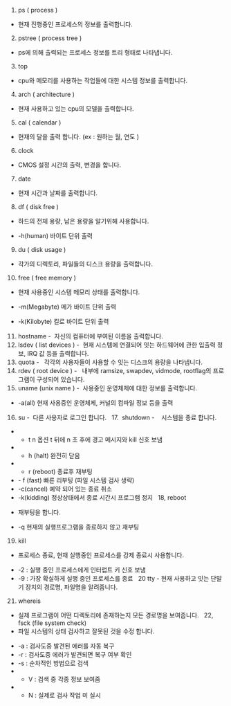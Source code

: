  1. ps ( process )
- 현재 진행중인 프로세스의 정보를 출력합니다.
 
2. pstree ( process tree )
- ps에 의해 출력되는 프로세스 정보를 트리 형태로 나타냅니다.
 
3. top
- cpu와 메모리를 사용하는 작업들에 대한 시스템 정보를 출력합니다.
 
4. arch ( architecture )
- 현재 사용하고 있는 cpu의 모델을 출력합니다.
 
5. cal ( calendar )
- 현재의 달을 출력 합니다. (ex : 원하는 월, 연도 )
 
6. clock
- CMOS 설정 시간의 출력, 변경을 합니다.
 
7. date
- 현재 시간과 날짜를 출력합니다.
 
8. df ( disk free )
- 하드의 전체 용량, 남은 용량을 알기위해 사용합니다.
* -h(human) 바이트 단위 출력
 
9. du ( disk usage )
- 각가의 디렉토리, 파일들의 디스크 용량을 출력합니다.
 
10. free ( free memory )
- 현재 사용중인 시스템 메모리 상태를 출력합니다.
+ -m(Megabyte) 메가 바이트 단위 출력
* -k(Kilobyte) 킬로 바이트 단위 출력
 
11. hostname
-  자신의 컴퓨터에 부여된 이름을 출력합니다.
 
12. lsdev ( list devices )
-  현재 시스템에 연결되어 잇는 하드웨어에 관한 입출력 정보, IRQ 값 등을 출력합니다.
 
13. quota
-   각각의 사용자들이 사용할 수 잇는 디스크의 용량을 나타냅니다.
 
14. rdev ( root device )
-   내부에 ramsize, swapdev, vidmode, rootflag의 프로그램이 구성되어 있습니다.
 
15. uname (unix name )
-  사용중인 운영체제에 대한 정보를 출력합니다.
* -a(all) 현재 사용중인 운영체제, 커널의 컴파일 정보 등을 출력
 
16. su
-  다른 사용자로 로그인 합니다.
 
17.  shutdown
-    시스템을 종료 합니다.
* - t n 옵션 t 뒤에 n 초 후에 경고 메시지와 kill 신호 보냄
* - h (halt) 완전히 닫음
* - r (reboot) 종료후 재부팅
* - f (fast) 빠른 리부팅 (파일 시스템 검사 생략)
* -c(cancel) 예약 되어 있는 종료 취소
* -k(kidding) 정상상태에서 종료 시간시 프로그램 정지
 
18, reboot
- 재부팅을 합니다.
* -q 현재의 실행프로그램을 종료하지 않고 재부팅
 
19. kill
- 프로세스 종료, 현재 실행중인 프로세스를 강제 종료시 사용합니다.
* -2 : 실행 중인 프로세스에게 인터럽트 키 신호 보냄
* -9 : 가장 확실하게 실행 중인 프로세스를 종료
 
20 tty
- 현재 사용하고 잇는 단말기 장치의 경로명, 파일명을 알려줍니다.
 
21. whereis
- 실제 프로그램이 어떤 디렉토리에 존재하는지 모든 경로명을 보여줍니다.
 
22, fsck (file system check)
- 파일 시스템의 상태 검사하고 잘못된 것을 수정 합니다.
* -a : 검사도중 발견된 에러를 자동 복구
* -r : 검사도중 에러가 발견되면 복구 여부 확인
* -s : 순차적인 방법으로 검색
* - V : 검색 중 각종 정보 보여줌
* - N : 실제로 검사 작업 미 실시
